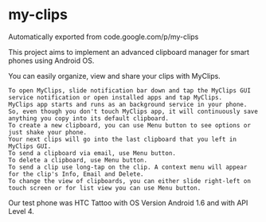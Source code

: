 # my-clips
Automatically exported from code.google.com/p/my-clips

This project aims to implement an advanced clipboard manager for smart phones using Android OS.

You can easily organize, view and share your clips with MyClips.

    To open MyClips, slide notification bar down and tap the MyClips GUI service notification or open installed apps and tap MyClips.
    MyClips app starts and runs as an background service in your phone. So, even though you don't touch MyClips app, it will continuously save anything you copy into its default clipboard.
    To create a new clipboard, you can use Menu button to see options or just shake your phone.
    Your next clips will go into the last clipboard that you left in MyClips GUI.
    To send a clipboard via email, use Menu button.
    To delete a clipboard, use Menu button.
    To send a clip use long-tap on the clip. A context menu will appear for the clip's Info, Email and Delete.
    To change the view of clipboards, you can either slide right-left on touch screen or for list view you can use Menu button. 

Our test phone was HTC Tattoo with OS Version Android 1.6 and with API Level 4. 
